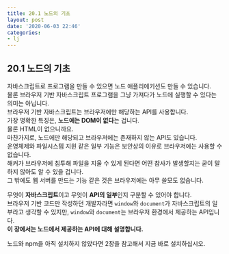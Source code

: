 ```yaml
---
title: 20.1 노드의 기초
layout: post
date: '2020-06-03 22:46'
categories:
- lj
---
```


## 20.1 노드의 기초

자바스크립트로 프로그램을 만들 수 있으면 노드 애플리에키션도 만들 수 있습니다.  
물론 브라우저 기반 자바스크립트 프로그램을 그냥 가져다가 노드에 실행할 수 있다는 의미는 아닙니다.  
브라우저 기반 자바스크립트는 브라우저에만 해당하는 API를 사용합니다.  
가장 명확한 특징은, **노드에는 DOM이 없다**는 겁니다.  
물론 HTML이 없으니까요.  
마찬가지로, 노드에만 해당되고 브라우저에는 존재하지 않는 API도 있습니다.  
운영체제와 파일시스템 지원 같은 일부 기능은 보안상의 이유로 브라우저에는 사용할 수 없습니다.  
해커가 브라우저에 침투해 파일을 지울 수 있게 된다면 어떤 참사가 발생할지는 굳이 말하지 않아도 알 수 
있을 겁니다.  
그 밖에도 웹 서버를 만드는 기능 같은 것은 브라우저에는 아무 쓸모도 없습니다.  

무엇이 **자바스크립트**이고 무엇이 **API의 일부**인지 구분할 수 있어야 합니다.  
브라우저 기반 코드만 작성하던 개발자라면 `window`와 `document`가 자바스크립트의 일부라고 생각할 수 있지만, 
`window`와 `document`는 브라우저 환경에서 제공하는 API입니다.  
**이 장에서는 노드에서 제공하는 API에 대해 설명합니다.**

노드와 npm을 아직 설치하지 않았다면 2장을 참고해서 지금 바로 설치하십시오.